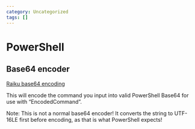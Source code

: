 ```yaml
---
category: Uncategorized
tags: []
---
```

# PowerShell
## Base64 encoder

[Raiku base64 encoding](https://raikia.com/tool-powershell-encoder/)

This will encode the command you input into valid PowerShell Base64 for use with “EncodedCommand”.

Note: This is not a normal base64 encoder!  It converts the string to UTF-16LE first before encoding, as that is what PowerShell expects!
